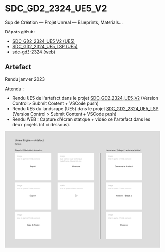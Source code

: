 # SDC_GD2_2324_UE5_V2

Sup de Création — Projet Unreal — Blueprints, Materials...

Dépots github:
- [SDC_GD2_2324_UE5_V2 (UE5)](https://github.com/jniac/SDC_GD2_2324_UE5_V2)
- [SDC_GD2_2324_UE5_LSP (UE5)](https://github.com/jniac/SDC_GD2_2324_UE5_LSP)
- [sdc-gd2-2324 (web)](https://github.com/jniac/sdc-gd2-2324)

## Artefact 

Rendu janvier 2023

Attendu :
- Rendu UE5 de l'artefact dans le projet [SDC_GD2_2324_UE5_V2](https://github.com/jniac/SDC_GD2_2324_UE5_V2/) (Version Control > Submit Content + VSCode push)
- Rendu UE5 du landscape (UE5) dans le projet [SDC_GD2_2324_UE5_LSP](https://github.com/jniac/SDC_GD2_2324_UE5_LSP) (Version Control > Submit Content + VSCode push)
- Rendu WEB : Capture d'écran statique + vidéo de l'artefact dans les deux projets (cf ci dessous).

<img src="md/Unreal-Engine-Artefact-Rendu.png">
